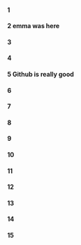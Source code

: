 #### 1

#### 2 emma was here

#### 3

#### 4

#### 5 Github is really good

#### 6

#### 7

#### 8

#### 9

#### 10

#### 11

#### 12

#### 13

#### 14

#### 15
